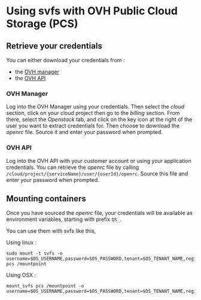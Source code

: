 # Using svfs with OVH Public Cloud Storage (PCS)

## Retrieve your credentials

You can either download your credentials from :
- the [OVH manager](https://www.ovh.com/manager)
- the [OVH API](https://api.ovh.com)

### OVH Manager

Log into the OVH Manager using your credentials.
Then select the *cloud* section, click on your cloud project
then go to the *billing* section. From there, select
the *Openstack* tab, and click on the key icon at the right
of the user you want to extract credentials for. Then
choose to download the *openrc* file. Source it and
enter your password when prompted.

### OVH API

Log into the OVH API with your customer account or using your
application credentials. You can retrieve the *openrc* file
by calling `/cloud/project/{serviceName}/user/{userId}/openrc`.
Source this file and enter your password when prompted.

## Mounting containers

Once you have sourced the *openrc* file, your credentials will
be available as environment variables, starting with prefix `OS_`.

You can use them with svfs like this,

Using linux :
```
sudo mount -t svfs -o username=$OS_USERNAME,password=$OS_PASSWORD,tenant=$OS_TENANT_NAME,region=$OS_REGION_NAME pcs /mountpoint
```

Using OSX :
```
mount_svfs pcs /mountpoint -o username=$OS_USERNAME,password=$OS_PASSWORD,tenant=$OS_TENANT_NAME,region=$OS_REGION_NAME
```
